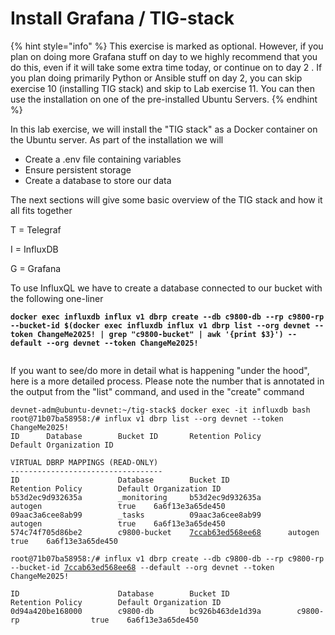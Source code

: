 # Install Grafana / TIG-stack

{% hint style="info" %}
This exercise is marked as optional. However, if you plan on doing more Grafana stuff on day to we highly recommend that you do this, even if it will take some extra time today, or continue on to day 2. If you plan doing primarily Python or Ansible stuff on day 2, you can skip exercise 10 (installing TIG stack) and skip to Lab exercise 11. You can then use the installation on one of the pre-installed Ubuntu Servers.
{% endhint %}

In this lab exercise, we will install the "TIG stack" as a Docker container on the Ubuntu server. As part of the installation we will

* Create a .env file containing variables
* Ensure persistent storage
* Create a database to store our data

The next sections will give some basic overview of the TIG stack and how it all fits together

T = Telegraf

I = InfluxDB

G = Grafana





To use InfluxQL we have to create a database connected to our bucket with the following one-liner

<pre class="language-bash" data-full-width="true"><code class="lang-bash"><strong>docker exec influxdb influx v1 dbrp create --db c9800-db --rp c9800-rp --bucket-id $(docker exec influxdb influx v1 dbrp list --org devnet --token ChangeMe2025! | grep "c9800-bucket" | awk '{print $3}') --default --org devnet --token ChangeMe2025!
</strong>
</code></pre>

If you want to see/do more in detail what is happening "under the hood", here is a more detailed process. Please note the number that is annotated in the output from the "list" command, and used in the "create" command

<pre class="language-bash" data-full-width="true"><code class="lang-bash">devnet-adm@ubuntu-devnet:~/tig-stack$ docker exec -it influxdb bash
root@71b07ba58958:/# influx v1 dbrp list --org devnet --token ChangeMe2025!
ID      Database        Bucket ID       Retention Policy        Default Organization ID

VIRTUAL DBRP MAPPINGS (READ-ONLY)
----------------------------------
ID                      Database        Bucket ID               Retention Policy        Default Organization ID
b53d2ec9d932635a        _monitoring     b53d2ec9d932635a        autogen                 true    6a6f13e3a65de450
09aac3a6cee8ab99        _tasks          09aac3a6cee8ab99        autogen                 true    6a6f13e3a65de450
574c74f705d86be2        c9800-bucket    <a data-footnote-ref href="#user-content-fn-1">7ccab63ed568ee68</a>      autogen                 true    6a6f13e3a65de450

root@71b07ba58958:/# influx v1 dbrp create --db c9800-db --rp c9800-rp --bucket-id <a data-footnote-ref href="#user-content-fn-2">7ccab63ed568ee68</a> --default --org devnet --token ChangeMe2025!

ID                      Database        Bucket ID               Retention Policy        Default Organization ID
0d94a420be168000        c9800-db        bc926b463de1d39a        c9800-rp                true    6a6f13e3a65de450

</code></pre>



[^1]: Copy this value to the line below. Your value will be different than this.

[^2]: use the value from above here
